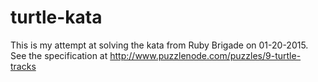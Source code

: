 # turtle-kata

This is my attempt at solving the kata from Ruby Brigade on 01-20-2015.
See the specification at http://www.puzzlenode.com/puzzles/9-turtle-tracks